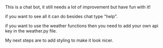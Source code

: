 This is a chat bot, it still needs a lot of improvement but have fun with it!

if you want to see all it can do besides chat type "help".

if you want to use the weather functions then you need to add your own api key in the weather.py file.


My next steps are to add styling to make it look nicer.
